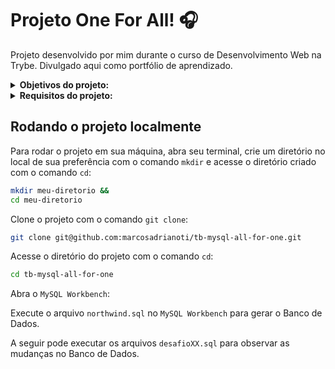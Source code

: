 # Projeto One For All! :headphones:
Projeto desenvolvido por mim durante o curso de Desenvolvimento Web na Trybe. Divulgado aqui como portfólio de aprendizado.

<details>
<summary><strong>Objetivos do projeto:</strong></summary>

  * Você receberá planilhas não normalizadas que deverão ser normalizadas e populadas em um banco de dados para que você possa executar queries com o intuito de encontrar as informações solicitadas.
  * Verificar se eu era capaz de:
    * Normalizar planilhas.
    * Gerar um banco de dados.
    * Escrever queries para SQL.
</details>
<details>
<summary><strong> Requisitos do projeto:</strong></summary>

  * Exiba apenas os nomes dos produtos da tabela 'products'
  * Exiba os dados de todas as colunas da tabela 'products'
  * Escreva uma query que exiba os valores da coluna que contém a primary key da tabela 'products'
  * Conte quantos registros existem na coluna 'product_name' da tabela 'products'
  * Monte uma query que exiba os dados da tabela 'products' a partir do quarto registro até o décimo terceiro
  * Exiba os dados das colunas 'product_name' e 'id' da tabela 'products' de maneira que os resultados estejam em ordem alfabética dos nomes
  * Mostre apenas os ids dos 5 últimos registros da tabela 'products' ordenados por 'id'
  * Faça uma consulta na tabela `employees` que retorne o nome completo da pessoa colaboradora (colunas `first_name` e `last_name`) com o nome `full_name` e também a localização completa (colunas `city`, `state_province` e `address`) com o nome `location`.
  * Mostre todos os valores da coluna 'notes' da tabela 'purchase_orders' que não são nulos
  * Mostre todos os dados da tabela 'purchase_orders' em ordem decrescente ordenados por 'created_by' em que o 'created_by' é maior ou igual a 3
  * Exiba os dados da coluna 'notes' da tabela 'purchase_orders' em que seu valor de 'Purchase generated based on Order' é maior ou igual a 30 e menor ou igual a 39
  * Mostre os resultados da coluna 'submitted_date' da tabela 'purchase_orders' em que a 'submitted_date' é do dia 26 de abril de 2006
  * Mostre o resultado da coluna 'supplier_id' da tabela 'purchase_orders' em que o 'supplier_id' seja 1 ou 3
  * Mostre os resultados da coluna 'supplier_id' da tabela 'purchase_orders' em que o 'supplier_id' seja maior ou igual a 1 e menor ou igual 3
  * Mostre somente as horas, sem os minutos e os segundos, da coluna 'submitted_date' de todos registros da tabela 'purchase_orders'
  * Exiba os resultados da coluna 'submitted_date' da tabela 'purchase_orders' que estão entre '2006-01-26 00:00:00' e '2006-03-31 23:59:59'
  * Mostre os registros das colunas 'id' e 'supplier_id' da tabela 'purchase_orders' em que os 'supplier_id' sejam tanto 1, ou 3, ou 5, ou 7
  * Mostre todos os registros da tabela 'purchase_orders' que tem o valor na coluna 'supplier_id' igual a 3 e o valor na coluna 'status_id' igual a 2
  * Mostre a quantidade de pedidos que foram feitos na tabela 'orders' pelo 'employee_id' igual a 5 ou 6, e que foram enviados através do método coluna 'shipper_id' igual a 2
  * Adicione à tabela 'order_details' um registro com 'order_id': 69, 'product_id': 80, 'quantity': 15.0000, 'unit_price': 15.0000, 'discount': 0, 'status_id': 2, 'date_allocated': NULL, 'purchase_order_id': NULL e 'inventory_id': 129
  * Adicione com um único 'INSERT', duas linhas à tabela 'order_details' com os mesmos dados do requisito 20
  * Atualize todos os dados da coluna 'discount', na tabela 'order_details', para 15.
  * Atualize os dados da coluna 'discount' da tabela 'order_details' para 30, onde o valor na coluna 'unit_price' seja menor que 10.0000
  * Atualize os dados da coluna 'discount' da tabela 'order_details' para 45, onde o valor na coluna 'unit_price' seja maior que 10.0000 e o id seja um número entre 30 e 40
  * Delete todos os dados na coluna 'unit_price' da tabela 'order_details' em que o valor seja menor que 10.0000
  * Delete todos os dados na coluna 'unit_price' da tabela 'order_details' em que o valor seja maior que 10.0000
  * Delete todos os dados da tabela 'order_details'.
</details>
  
## Rodando o projeto localmente

Para rodar o projeto em sua máquina, abra seu terminal, crie um diretório no local de sua preferência com o comando `mkdir` e acesse o diretório criado com o comando `cd`:

```bash
mkdir meu-diretorio &&
cd meu-diretorio
```

Clone o projeto com o comando `git clone`:

```bash
git clone git@github.com:marcosadrianoti/tb-mysql-all-for-one.git
```

Acesse o diretório do projeto com o comando `cd`:

```bash
cd tb-mysql-all-for-one
```

Abra o `MySQL Workbench`:

Execute o arquivo `northwind.sql` no `MySQL Workbench` para gerar o Banco de Dados.

A seguir pode executar os arquivos `desafioXX.sql` para observar as mudanças no Banco de Dados.
